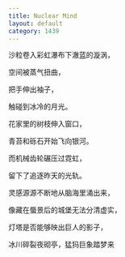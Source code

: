 ```yaml
---
title: Nuclear Mind
layout: default
category: 1439
---
```


沙粒卷入彩虹瀑布下澈蓝的漩涡，

空间被蒸气扭曲，

把手伸出袖子，

触碰到冰冷的月光。

花家里的树枝伸入窗口，

青苔和砾石开始飞向银河。

而机械齿轮碾压过霓虹，

留下了追逐昨天的光轨。

灵感源源不断地从脑海里涌出来，

像藏在蜃景后的城堡无法分清虚实，

灯塔是否能够映出巨人的影子，

冰川碎裂夜砌亭，猛犸巨象踏梦来
